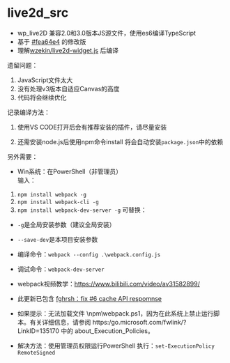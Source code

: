 # live2d_src
- wp_live2D 兼容2.0和3.0版本JS源文件，使用es6编译TypeScript 
- 基于 [#fea64e4](https://github.com/EYHN/hexo-helper-live2d/commit/fea64e49a760ded5cc2dad974fd3d55bcebe15c6) 的修改版
- 理解[wzekin/live2d-widget.js](https://github.com/wzekin/live2d-widget.js) 后编译

遗留问题：
1. JavaScript文件太大 
2. 没有处理v3版本自适应Canvas的高度
3. 代码将会继续优化

记录编译方法：

1. 使用VS CODE打开后会有推荐安装的插件，请尽量安装  

2. 还需安装node.js后使用npm命令install 将会自动安装`package.json`中的依赖

另外需要：

- Win系统：在PowerShell（非管理员）  
输入：
1. `npm install webpack -g` 
2. `npm install webpack-cli -g` 
3. `npm install webpack-dev-server -g`
可替换：  
-  `-g`是全局安装参数（建议全局安装）
- `--save-dev`是本项目安装参数

- 编译命令：`webpack --config .\webpack.config.js`

- 调试命令：`webpack-dev-server`

- webpack视频教学：https://www.bilibili.com/video/av31582899/

- 此更新已包含 [fghrsh：fix #6 cache API respomnse](https://github.com/fghrsh/live2d_demo/issues/6)

- 如果提示：无法加载文件 \npm\webpack.ps1，因为在此系统上禁止运行脚本。有关详细信息，请参阅 https:/go.microsoft.com/fwlink/?LinkID=135170 中的 about_Execution_Policies。
- 解决方法：使用管理员权限运行PowerShell 执行：`set-ExecutionPolicy RemoteSigned`